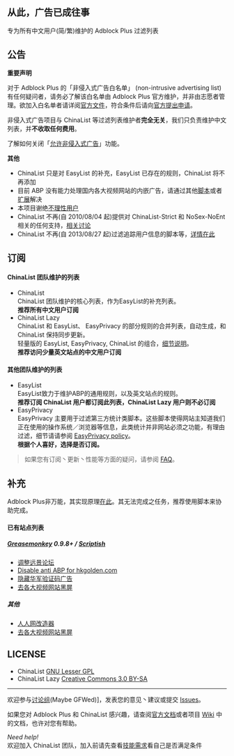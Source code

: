 ## 从此，广告已成往事

专为所有中文用户(简/繁)维护的 Adblock Plus 过滤列表

## 公告

**重要声明**

对于 Adblock Plus 的「非侵入式广告白名单」 (non-intrusive advertising list) 有任何疑问者，请务必了解该白名单由 Adblock Plus 官方维护，并非由志愿者管理。欲加入白名单者请详阅[官方文件](https://adblockplus.org/en/acceptable-ads#criteria)，符合条件后请向[官方提出申请](https://eyeo.com/acceptable-ads-application.html)。

非侵入式广告项目与 ChinaList 等过滤列表维护者**完全无关**，我们只负责维护中文列表，并**不收取任何费用**。

了解如何关闭「[允许非侵入式广告](https://adblockplus.org/zh_CN/acceptable-ads)」功能。  

**其他**

- ChinaList 只是对 EasyList 的补充，EasyList 已存在的规则，ChinaList 将不再添加
- 目前 ABP 没有能力处理国内各大视频网站的内嵌广告，请通过其他[脚本](http://userscripts.org/scripts/show/119622)或者[扩展](https://code.google.com/p/haoutil/)解决
- 本项目谢绝[不理性用户](https://code.google.com/p/adblock-chinalist/issues/detail?id=1113)
- ChinaList 不再(自 2010/08/04 起)提供对 ChinaList-Strict 和 NoSex-NoEnt 相关的任何支持，[相关讨论](http://goo.gl/PZMu)
- ChinaList 不再(自 2013/08/27 起)过滤追踪用户信息的脚本等，[详情在此](http://goo.gl/op9DwE)

## 订阅

#### ChinaList 团队维护的列表
- ChinaList  
ChinaList 团队维护的核心列表，作为EasyList的补充列表。  
**推荐所有中文用户订阅**
- ChinaList Lazy  
ChinaList 和 EasyList、 EasyPrivacy 的部分规则的合并列表，自动生成，和 ChinaList 保持同步更新。  
轻量版的 EasyList, EasyPrivacy, ChinaList 的组合，[细节说明](https://github.com/chinalist/chinalist/wiki/something_about_ChinaList_Lazy)。  
**推荐访问少量英文站点的中文用户订阅**

#### 其他团队维护的列表  
- EasyList    
EasyList致力于维护ABP的通用规则，以及英文站点的规则。  
**推荐订阅 ChinaList 用户都订阅此列表，ChinaList Lazy 用户则不必订阅**
- EasyPrivacy      
EasyPrivacy 主要用于过滤第三方统计类脚本。这些脚本使得网站主知道我们正在使用的操作系统／浏览器等信息，此类统计并非网站必须之功能，有理由过滤，细节请请参阅 [EasyPrivacy policy](https://easylist.adblockplus.org/en/policy)。  
**根据个人喜好，选择是否订阅。**
  
> 如果您有订阅丶更新丶性能等方面的疑问，请参阅 [FAQ](https://github.com/chinalist/chinalist/wiki/FAQ)。 

## 补充

Adblock Plus非万能，其实现原理[在此](http://adblockplus.org/zh_CN/faq_internal#policies)。其无法完成之任务，推荐使用脚本来协助完成。

#### 已有站点列表

##### [Greasemonkey](https://addons.mozilla.org/zh-cn/firefox/addon/greasemonkey/) 0.9.8+ / [Scriptish](https://addons.mozilla.org/zh-cn/firefox/addon/scriptish/) 

- [调整远景论坛](https://raw.github.com/chinalist/chinalist/master/scripts/remove_ads_for_pcbeta.user.js)
- [Disable anti ABP for hkgolden.com](https://raw.github.com/chinalist/chinalist/master/scripts/disable_hkgolden_com.user.js)
- [隐藏华军验证码广告](http://userscripts.org/scripts/show/129215)
- [去各大视频网站黑屏](http://userscripts.org/scripts/show/119622)

##### 其他 

- [人人网改造器](http://userscripts.org/scripts/show/45836)
- [去各大视频网站黑屏](https://code.google.com/p/haoutil/)  

## LICENSE 

- ChinaList [GNU Lesser GPL](http://www.gnu.org/licenses/lgpl.html)
- ChinaList Lazy [Creative Commons 3.0 BY-SA](http://creativecommons.org/licenses/by-sa/3.0/)

-------------

欢迎参与[讨论组]()(Maybe GFWed)]，发表您的意见丶建议或提交 [Issues]()。

如果您对 Adblock Plus 和 ChinaList 感兴趣，请查阅[官方文档]()或者项目 [Wiki]() 中的文档，也许对您有帮助。

*Need help!*  
欢迎加入 ChinaList 团队，加入前请先查看[技能需求]()看自己是否满足条件 

[讨论组]:https://groups.google.com/group/adblock-chinalist
[Issues]:https://github.com/chinalist/chinalist/issues
[Wiki]:https://github.com/chinalist/chinalist/wiki/
[官方文档]:http://adblockplus.org/zh_CN/documentation
[技能需求]:https://github.com/chinalist/chinalist/wiki/The_skills_needed_to_join_ChinaList
